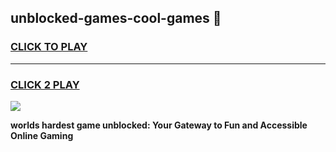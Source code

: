 
## unblocked-games-cool-games 👋
<h3>
<a href="https://premium.freeplayer.one?title=unblocked-games-cool-games&ref=14F">CLICK TO PLAY</a></h3>
<hr>

<h3>
<a href="https://premium.freeplayer.one?title=unblocked-games-cool-games&ref=14F">CLICK 2 PLAY</a>
  
</h3>

<a href="https://premium.freeplayer.one?title=unblocked-games-cool-games&ref=12F/"><img src="https://clearcache.store/games.png"></a>


**worlds hardest game unblocked: Your Gateway to Fun and Accessible Online Gaming**

